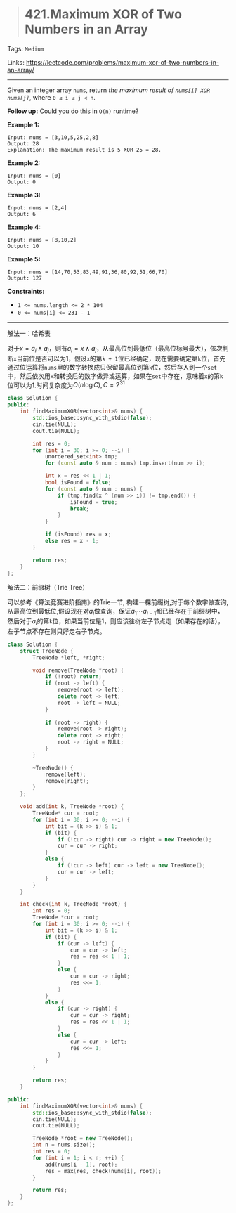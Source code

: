 > # 421.Maximum XOR of Two Numbers in an Array

Tags: `Medium`

Links: https://leetcode.com/problems/maximum-xor-of-two-numbers-in-an-array/

----

Given an integer array `nums`, return *the maximum result of `nums[i] XOR nums[j]`*, where `0 ≤ i ≤ j < n`.

**Follow up:** Could you do this in `O(n)` runtime?

**Example 1:**

```
Input: nums = [3,10,5,25,2,8]
Output: 28
Explanation: The maximum result is 5 XOR 25 = 28.
```

**Example 2:**

```
Input: nums = [0]
Output: 0
```

**Example 3:**

```
Input: nums = [2,4]
Output: 6
```

**Example 4:**

```
Input: nums = [8,10,2]
Output: 10
```

**Example 5:**

```
Input: nums = [14,70,53,83,49,91,36,80,92,51,66,70]
Output: 127 
```

**Constraints:**

- `1 <= nums.length <= 2 * 104`
- `0 <= nums[i] <= 231 - 1`

------

解法一：哈希表

对于$x = a_i \land a_j$，则有$a_i = x \land a_j$，从最高位到最低位（最高位标号最大），依次判断`x`当前位是否可以为1，假设`x`的第`k + 1`位已经确定，现在需要确定第`k`位，首先通过位运算将`nums`里的数字转换成只保留最高位到第`k`位，然后存入到一个`set`中，然后依次用`x`和转换后的数字做异或运算，如果在`set`中存在，意味着`x`的第`k`位可以为1.时间复杂度为$O(n \log {C}), C = 2^{31}$

```c++
class Solution {
public:
    int findMaximumXOR(vector<int>& nums) {
        std::ios_base::sync_with_stdio(false);
        cin.tie(NULL);
        cout.tie(NULL);

        int res = 0;
        for (int i = 30; i >= 0; --i) {
            unordered_set<int> tmp;
            for (const auto & num : nums) tmp.insert(num >> i);

            int x = res << 1 | 1;
            bool isFound = false;
            for (const auto & num : nums) {
                if (tmp.find(x ^ (num >> i)) != tmp.end()) {
                    isFound = true;
                    break;
                }
            }

            if (isFound) res = x;
            else res = x - 1;
        }

        return res;
    }
};
```

解法二：前缀树（Trie Tree）

可以参考《算法竞赛进阶指南》的Trie一节, 构建一棵前缀树,对于每个数字做查询,从最高位到最低位,假设现在对$a_i$做查询，保证$a_1 \cdots a_{i-1}$都已经存在于前缀树中，然后对于$a_i$的第`k`位，如果当前位是1，则应该往树左子节点走（如果存在的话），左子节点不存在则只好走右子节点。

```c++
class Solution {
    struct TreeNode {
        TreeNode *left, *right;

        void remove(TreeNode *root) {
            if (!root) return;
            if (root -> left) {
                remove(root -> left);
                delete root -> left;
                root -> left = NULL;
            }
            
            if (root -> right) {
                remove(root -> right);
                delete root -> right;
                root -> right = NULL;
            }
        }

        ~TreeNode() {
            remove(left);
            remove(right);
        }
    };

    void add(int k, TreeNode *root) {
        TreeNode* cur = root;
        for (int i = 30; i >= 0; --i) {
            int bit = (k >> i) & 1;
            if (bit) {
                if (!cur -> right) cur -> right = new TreeNode();
                cur = cur -> right;
            }
            else {
                if (!cur -> left) cur -> left = new TreeNode();
                cur = cur -> left;
            }
        }
    }

    int check(int k, TreeNode *root) {
        int res = 0;
        TreeNode *cur = root;
        for (int i = 30; i >= 0; --i) {
            int bit = (k >> i) & 1;
            if (bit) {
                if (cur -> left) {
                    cur = cur -> left;
                    res = res << 1 | 1;
                }
                else {
                    cur = cur -> right;
                    res <<= 1;
                }
            }
            else {
                if (cur -> right) {
                    cur = cur -> right;
                    res = res << 1 | 1;
                }
                else {
                    cur = cur -> left;
                    res <<= 1;
                }
            }
        }

        return res;
    }

public:
    int findMaximumXOR(vector<int>& nums) {
        std::ios_base::sync_with_stdio(false);
        cin.tie(NULL);
        cout.tie(NULL);

        TreeNode *root = new TreeNode();
        int n = nums.size();
        int res = 0;
        for (int i = 1; i < n; ++i) {
            add(nums[i - 1], root);
            res = max(res, check(nums[i], root));
        }

        return res;
    }
};
```



















